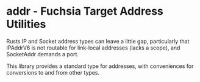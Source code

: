 # addr - Fuchsia Target Address Utilities

Rusts IP and Socket address types can leave a little gap, particularly that IPAddrV6 is not routable
for link-local addresses (lacks a scope), and SocketAddr demands a port.

This library provides a standard type for addresses, with conveniences for conversions to and from
other types.
